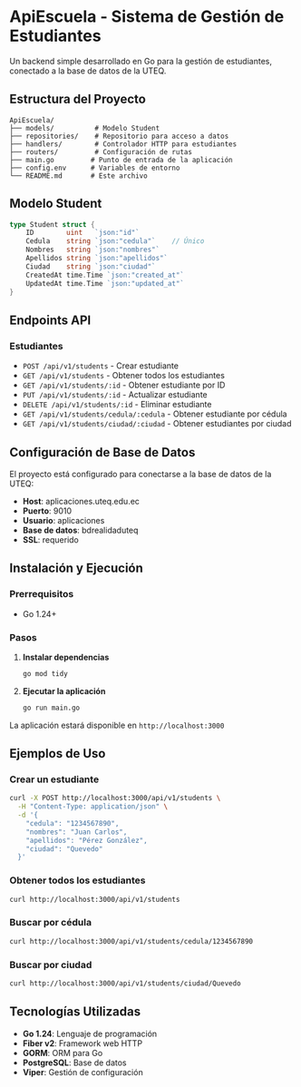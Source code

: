 # ApiEscuela - Sistema de Gestión de Estudiantes

Un backend simple desarrollado en Go para la gestión de estudiantes, conectado a la base de datos de la UTEQ.

## Estructura del Proyecto

```
ApiEscuela/
├── models/          # Modelo Student
├── repositories/    # Repositorio para acceso a datos
├── handlers/        # Controlador HTTP para estudiantes
├── routers/         # Configuración de rutas
├── main.go         # Punto de entrada de la aplicación
├── config.env      # Variables de entorno
└── README.md       # Este archivo
```

## Modelo Student

```go
type Student struct {
    ID        uint   `json:"id"`
    Cedula    string `json:"cedula"`    // Único
    Nombres   string `json:"nombres"`
    Apellidos string `json:"apellidos"`
    Ciudad    string `json:"ciudad"`
    CreatedAt time.Time `json:"created_at"`
    UpdatedAt time.Time `json:"updated_at"`
}
```

## Endpoints API

### Estudiantes
- `POST /api/v1/students` - Crear estudiante
- `GET /api/v1/students` - Obtener todos los estudiantes
- `GET /api/v1/students/:id` - Obtener estudiante por ID
- `PUT /api/v1/students/:id` - Actualizar estudiante
- `DELETE /api/v1/students/:id` - Eliminar estudiante
- `GET /api/v1/students/cedula/:cedula` - Obtener estudiante por cédula
- `GET /api/v1/students/ciudad/:ciudad` - Obtener estudiantes por ciudad

## Configuración de Base de Datos

El proyecto está configurado para conectarse a la base de datos de la UTEQ:
- **Host**: aplicaciones.uteq.edu.ec
- **Puerto**: 9010
- **Usuario**: aplicaciones
- **Base de datos**: bdrealidaduteq
- **SSL**: requerido

## Instalación y Ejecución

### Prerrequisitos
- Go 1.24+

### Pasos

1. **Instalar dependencias**
   ```bash
   go mod tidy
   ```

2. **Ejecutar la aplicación**
   ```bash
   go run main.go
   ```

La aplicación estará disponible en `http://localhost:3000`

## Ejemplos de Uso

### Crear un estudiante
```bash
curl -X POST http://localhost:3000/api/v1/students \
  -H "Content-Type: application/json" \
  -d '{
    "cedula": "1234567890",
    "nombres": "Juan Carlos",
    "apellidos": "Pérez González",
    "ciudad": "Quevedo"
  }'
```

### Obtener todos los estudiantes
```bash
curl http://localhost:3000/api/v1/students
```

### Buscar por cédula
```bash
curl http://localhost:3000/api/v1/students/cedula/1234567890
```

### Buscar por ciudad
```bash
curl http://localhost:3000/api/v1/students/ciudad/Quevedo
```

## Tecnologías Utilizadas

- **Go 1.24**: Lenguaje de programación
- **Fiber v2**: Framework web HTTP
- **GORM**: ORM para Go
- **PostgreSQL**: Base de datos
- **Viper**: Gestión de configuración
